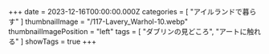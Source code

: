 +++
date = 2023-12-16T00:00:00.000Z
categories = [ "アイルランドで暮らす" ]
thumbnailImage = "/117-Lavery_Warhol-10.webp"
thumbnailImagePosition = "left"
tags = [ "ダブリンの見どころ", "アートに触れる" ]
showTags = true
+++

